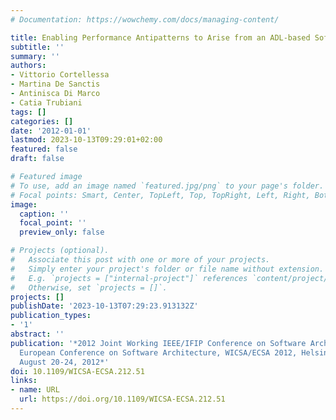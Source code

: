 ```yaml
---
# Documentation: https://wowchemy.com/docs/managing-content/

title: Enabling Performance Antipatterns to Arise from an ADL-based Software Architecture
subtitle: ''
summary: ''
authors:
- Vittorio Cortellessa
- Martina De Sanctis
- Antinisca Di Marco
- Catia Trubiani
tags: []
categories: []
date: '2012-01-01'
lastmod: 2023-10-13T09:29:01+02:00
featured: false
draft: false

# Featured image
# To use, add an image named `featured.jpg/png` to your page's folder.
# Focal points: Smart, Center, TopLeft, Top, TopRight, Left, Right, BottomLeft, Bottom, BottomRight.
image:
  caption: ''
  focal_point: ''
  preview_only: false

# Projects (optional).
#   Associate this post with one or more of your projects.
#   Simply enter your project's folder or file name without extension.
#   E.g. `projects = ["internal-project"]` references `content/project/deep-learning/index.md`.
#   Otherwise, set `projects = []`.
projects: []
publishDate: '2023-10-13T07:29:23.913132Z'
publication_types:
- '1'
abstract: ''
publication: '*2012 Joint Working IEEE/IFIP Conference on Software Architecture and
  European Conference on Software Architecture, WICSA/ECSA 2012, Helsinki, Finland,
  August 20-24, 2012*'
doi: 10.1109/WICSA-ECSA.212.51
links:
- name: URL
  url: https://doi.org/10.1109/WICSA-ECSA.212.51
---
```

